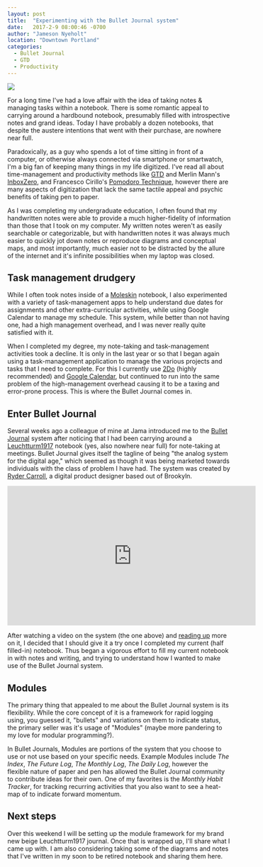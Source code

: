 ```yaml
---
layout: post
title:  "Experimenting with the Bullet Journal system"
date:   2017-2-9 08:00:46 -0700
author: "Jameson Nyeholt"
location: "Downtown Portland"
categories:
  - Bullet Journal
  - GTD
  - Productivity
---
```


<img src="{{site.baseurl}}/assets/img/bulletJournal.jpg" />

For a long time I've had a love affair with the idea of taking notes & managing tasks within a notebook.  There is some romantic appeal to carrying around a hardbound notebook, presumably filled with introspective notes and grand ideas.  Today I have probably a dozen notebooks, that despite the austere intentions that went with their purchase, are nowhere near full.

Paradoxically, as a guy who spends a lot of time sitting in front of a computer, or otherwise always connected via smartphone or smartwatch, I'm a big fan of keeping many things in my life digitized.  I've read all about time-management and productivity methods like [GTD](http://gettingthingsdone.com/) and Merlin Mann's [InboxZero](http://www.43folders.com/izero), and Francesco Cirillo's [Pomodoro Technique](http://cirillocompany.de/pages/pomodoro-technique), however there are many aspects of digitization that lack the same tactile appeal and psychic benefits of taking pen to paper.  

As I was completing my undergraduate education, I often found that my handwritten notes were able to provide a much higher-fidelity of information than those that I took on my computer.  My written notes weren't as easily searchable or categorizable, but with handwritten notes it was always much easier to quickly jot down notes or reproduce diagrams and conceptual maps, and most importantly, much easier not to be distracted by the allure of the internet and it's infinite possibilities when my laptop was closed.

## Task management drudgery

While I often took notes inside of a [Moleskin](http://www.moleskine.com/us/) notebook, I also experimented with a variety of task-management apps to help understand due dates for assignments and other extra-curricular activities, while using Google Calendar to manage my schedule.  This system, while better than not having one, had a high management overhead, and I was never really quite satisfied with it.

When I completed my degree, my note-taking and task-management activities took a decline.  It is only in the last year or so that I began again using a task-management application to manage the various projects and tasks that I need to complete.  For this I currently use [2Do](http://www.2doapp.com/) (highly recommended) and [Google Calendar](https://calendar.google.com), but continued to run into the same problem of the high-management overhead causing it to be a taxing and error-prone process.  This is where the Bullet Journal comes in.

## Enter Bullet Journal

Several weeks ago a colleague of mine at Jama introduced me to the [Bullet Journal](http://bulletjournal.com/) system after noticing that I had been carrying around a [Leuchtturm1917](https://www.leuchtturm1917.us/notebooks/) notebook (yes, also nowhere near full) for note-taking at meetings.  Bullet Journal gives itself the tagline of being "the analog system for the digital age," which seemed as though it was being marketed towards individuals with the class of problem I have had.  The system was created by [Ryder Carroll](http://www.rydercarroll.com/), a digital product designer based out of Brookyln.

<iframe width="560" height="315" src="https://www.youtube.com/embed/fm15cmYU0IM" frameborder="0" allowfullscreen></iframe>

After watching a video on the system (the one above) and [reading up](http://bulletjournal.com/get-started/) more on it, I decided that I should give it a try once I completed my current (half filled-in) notebook. Thus began a vigorous effort to fill my current notebook in with notes and writing, and trying to understand how I wanted to make use of the Bullet Journal system.  

## Modules

The primary thing that appealed to me about the Bullet Journal system is its flexibility.  While the core concept of it is a framework for rapid logging using, you guessed it, "bullets" and variations on them to indicate status, the primary seller was it's usage of "Modules" (maybe more pandering to my love for modular  programming?).  

In Bullet Journals, Modules are portions of the system that you choose to use or not use based on your specific needs.  Example Modules include *The Index*, *The Future Log*, *The Monthly Log*, *The Daily Log*, however the flexible nature of paper and pen has allowed the Bullet Journal community to contribute ideas for their own.  One of my favorites is the *Monthly Habit Tracker*, for tracking recurring activities that you also want to see a heat-map of to indicate forward momentum.

## Next steps

Over this weekend I will be setting up the module framework for my brand new beige Leuchtturm1917 journal.  Once that is wrapped up, I'll share what I came up with.  I am also considering taking some of the diagrams and notes that I've written in my soon to be retired notebook and sharing them here.

